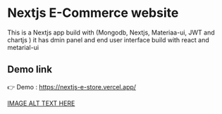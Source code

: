 # Nextjs E-Commerce website

This is a Nextjs app build with (Mongodb, Nextjs, Materiaa-ui, JWT and chartjs ) 
it has dmin panel and end user interface build with react and metarial-ui

## Demo link

👉 Demo : https://nextjs-e-store.vercel.app/

[IMAGE ALT TEXT HERE](Estore.png)
